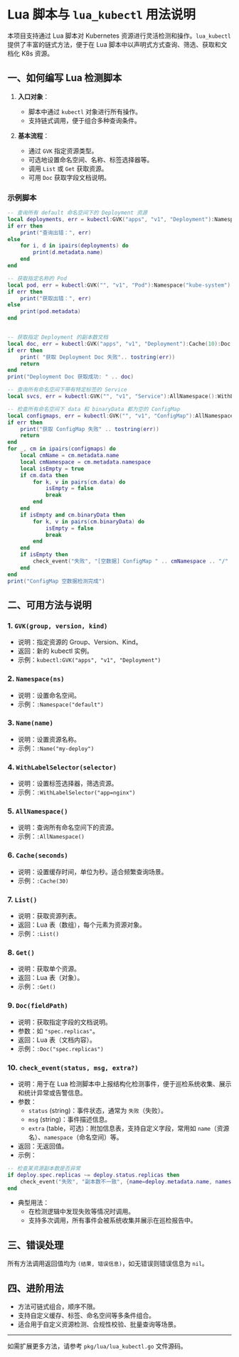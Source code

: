 # Lua 脚本与 `lua_kubectl` 用法说明

本项目支持通过 Lua 脚本对 Kubernetes 资源进行灵活检测和操作。`lua_kubectl` 提供了丰富的链式方法，便于在 Lua 脚本中以声明式方式查询、筛选、获取和文档化 K8s 资源。

## 一、如何编写 Lua 检测脚本

1. **入口对象**：
   - 脚本中通过 `kubectl` 对象进行所有操作。
   - 支持链式调用，便于组合多种查询条件。

2. **基本流程**：
   - 通过 `GVK` 指定资源类型。
   - 可选地设置命名空间、名称、标签选择器等。
   - 调用 `List` 或 `Get` 获取资源。
   - 可用 `Doc` 获取字段文档说明。

### 示例脚本

```lua
-- 查询所有 default 命名空间下的 Deployment 资源
local deployments, err = kubectl:GVK("apps", "v1", "Deployment"):Namespace("default"):List()
if err then
    print("查询出错：", err)
else
    for i, d in ipairs(deployments) do
        print(d.metadata.name)
    end
end

-- 获取指定名称的 Pod
local pod, err = kubectl:GVK("", "v1", "Pod"):Namespace("kube-system"):Name("coredns-xxxx"):Get()
if err then
    print("获取出错：", err)
else
    print(pod.metadata)
end


-- 获取指定 Deployment 的副本数文档
local doc, err = kubectl:GVK("apps", "v1", "Deployment"):Cache(10):Doc("spec.replicas")
if err then
    print( "获取 Deployment Doc 失败".. tostring(err))
	return
end
print("Deployment Doc 获取成功: " .. doc)

-- 查询所有命名空间下带有特定标签的 Service
local svcs, err = kubectl:GVK("", "v1", "Service"):AllNamespace():WithLabelSelector("app=nginx"):List()

-- 检查所有命名空间下 data 和 binaryData 都为空的 ConfigMap
local configmaps, err = kubectl:GVK("", "v1", "ConfigMap"):AllNamespace():List()
if err then
    print("获取 ConfigMap 失败" .. tostring(err))
    return
end
for _, cm in ipairs(configmaps) do
    local cmName = cm.metadata.name
    local cmNamespace = cm.metadata.namespace
    local isEmpty = true
    if cm.data then
        for k, v in pairs(cm.data) do
            isEmpty = false
            break
        end
    end
    if isEmpty and cm.binaryData then
        for k, v in pairs(cm.binaryData) do
            isEmpty = false
            break
        end
    end
    if isEmpty then
        check_event("失败", "[空数据] ConfigMap " .. cmNamespace .. "/" .. cmName .. " 的 data 和 binaryData 字段都为空", {namespace=cmNamespace, name=cmName})
    end
end
print("ConfigMap 空数据检测完成")
```

## 二、可用方法与说明

### 1. `GVK(group, version, kind)`
- 说明：指定资源的 Group、Version、Kind。
- 返回：新的 kubectl 实例。
- 示例：`kubectl:GVK("apps", "v1", "Deployment")`

### 2. `Namespace(ns)`
- 说明：设置命名空间。
- 示例：`:Namespace("default")`

### 3. `Name(name)`
- 说明：设置资源名称。
- 示例：`:Name("my-deploy")`

### 4. `WithLabelSelector(selector)`
- 说明：设置标签选择器，筛选资源。
- 示例：`:WithLabelSelector("app=nginx")`

### 5. `AllNamespace()`
- 说明：查询所有命名空间下的资源。
- 示例：`:AllNamespace()`

### 6. `Cache(seconds)`
- 说明：设置缓存时间，单位为秒。适合频繁查询场景。
- 示例：`:Cache(30)`

### 7. `List()`
- 说明：获取资源列表。
- 返回：Lua 表（数组），每个元素为资源对象。
- 示例：`:List()`

### 8. `Get()`
- 说明：获取单个资源。
- 返回：Lua 表（对象）。
- 示例：`:Get()`

### 9. `Doc(fieldPath)`
- 说明：获取指定字段的文档说明。
- 参数：如 `"spec.replicas"`。
- 返回：Lua 表（文档内容）。
- 示例：`:Doc("spec.replicas")`

### 10. `check_event(status, msg, extra?)`
- 说明：用于在 Lua 检测脚本中上报结构化检测事件，便于巡检系统收集、展示和统计异常或告警信息。
- 参数：
  - `status` (string)：事件状态，通常为 `失败`（失败）。
  - `msg` (string)：事件描述信息。
  - `extra` (table，可选)：附加信息表，支持自定义字段，常用如 `name`（资源名）、`namespace`（命名空间）等。
- 返回：无返回值。
- 示例：
```lua
-- 检查某资源副本数是否异常
if deploy.spec.replicas ~= deploy.status.replicas then
    check_event("失败", "副本数不一致", {name=deploy.metadata.name, namespace=deploy.metadata.namespace})
end
```
- 典型用法：
  - 在检测逻辑中发现失败等情况时调用。
  - 支持多次调用，所有事件会被系统收集并展示在巡检报告中。

## 三、错误处理

所有方法调用返回值均为 `(结果, 错误信息)`，如无错误则错误信息为 `nil`。

## 四、进阶用法

- 方法可链式组合，顺序不限。
- 支持自定义缓存、标签、命名空间等多条件组合。
- 适合用于自定义资源检测、合规性校验、批量查询等场景。

---

如需扩展更多方法，请参考 `pkg/lua/lua_kubectl.go` 文件源码。
